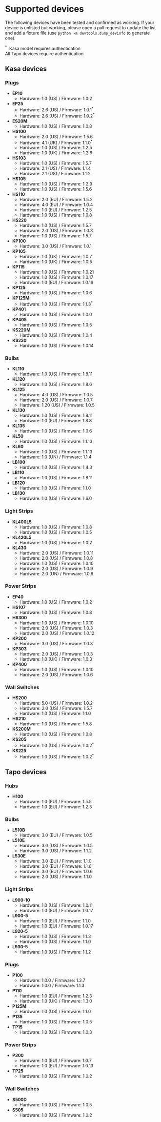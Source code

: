 # Supported devices

The following devices have been tested and confirmed as working. If your device is unlisted but working, please open a pull request to update the list and add a fixture file (use `python -m devtools.dump_devinfo` to generate one).

<sup>*</sup>&nbsp; Kasa model requires authentication<br>
All Tapo devices require authentication

<!--Do not edit text inside the SUPPORTED section below -->
<!--SUPPORTED_START-->
## Kasa devices

### Plugs

- **EP10**
  - Hardware: 1.0 (US) / Firmware: 1.0.2
- **EP25**
  - Hardware: 2.6 (US) / Firmware: 1.0.1<sup>\*</sup>
  - Hardware: 2.6 (US) / Firmware: 1.0.2<sup>\*</sup>
- **ES20M**
  - Hardware: 1.0 (US) / Firmware: 1.0.8
- **HS100**
  - Hardware: 2.0 (US) / Firmware: 1.5.6
  - Hardware: 4.1 (UK) / Firmware: 1.1.0<sup>\*</sup>
  - Hardware: 1.0 (US) / Firmware: 1.2.5
  - Hardware: 1.0 (UK) / Firmware: 1.2.6
- **HS103**
  - Hardware: 1.0 (US) / Firmware: 1.5.7
  - Hardware: 2.1 (US) / Firmware: 1.1.4
  - Hardware: 2.1 (US) / Firmware: 1.1.2
- **HS105**
  - Hardware: 1.0 (US) / Firmware: 1.2.9
  - Hardware: 1.0 (US) / Firmware: 1.5.6
- **HS110**
  - Hardware: 2.0 (EU) / Firmware: 1.5.2
  - Hardware: 4.0 (EU) / Firmware: 1.0.4
  - Hardware: 1.0 (EU) / Firmware: 1.2.5
  - Hardware: 1.0 (US) / Firmware: 1.0.8
- **HS220**
  - Hardware: 1.0 (US) / Firmware: 1.5.7
  - Hardware: 2.0 (US) / Firmware: 1.0.3
  - Hardware: 1.0 (US) / Firmware: 1.5.7
- **KP100**
  - Hardware: 3.0 (US) / Firmware: 1.0.1
- **KP105**
  - Hardware: 1.0 (UK) / Firmware: 1.0.7
  - Hardware: 1.0 (UK) / Firmware: 1.0.5
- **KP115**
  - Hardware: 1.0 (US) / Firmware: 1.0.21
  - Hardware: 1.0 (US) / Firmware: 1.0.17
  - Hardware: 1.0 (EU) / Firmware: 1.0.16
- **KP125**
  - Hardware: 1.0 (US) / Firmware: 1.0.6
- **KP125M**
  - Hardware: 1.0 (US) / Firmware: 1.1.3<sup>\*</sup>
- **KP401**
  - Hardware: 1.0 (US) / Firmware: 1.0.0
- **KP405**
  - Hardware: 1.0 (US) / Firmware: 1.0.5
- **KS220M**
  - Hardware: 1.0 (US) / Firmware: 1.0.4
- **KS230**
  - Hardware: 1.0 (US) / Firmware: 1.0.14

### Bulbs

- **KL110**
  - Hardware: 1.0 (US) / Firmware: 1.8.11
- **KL120**
  - Hardware: 1.0 (US) / Firmware: 1.8.6
- **KL125**
  - Hardware: 4.0 (US) / Firmware: 1.0.5
  - Hardware: 2.0 (US) / Firmware: 1.0.7
  - Hardware: 1.20 (US) / Firmware: 1.0.5
- **KL130**
  - Hardware: 1.0 (US) / Firmware: 1.8.11
  - Hardware: 1.0 (EU) / Firmware: 1.8.8
- **KL135**
  - Hardware: 1.0 (US) / Firmware: 1.0.6
- **KL50**
  - Hardware: 1.0 (US) / Firmware: 1.1.13
- **KL60**
  - Hardware: 1.0 (US) / Firmware: 1.1.13
  - Hardware: 1.0 (UN) / Firmware: 1.1.4
- **LB100**
  - Hardware: 1.0 (US) / Firmware: 1.4.3
- **LB110**
  - Hardware: 1.0 (US) / Firmware: 1.8.11
- **LB120**
  - Hardware: 1.0 (US) / Firmware: 1.1.0
- **LB130**
  - Hardware: 1.0 (US) / Firmware: 1.6.0

### Light Strips

- **KL400L5**
  - Hardware: 1.0 (US) / Firmware: 1.0.8
  - Hardware: 1.0 (US) / Firmware: 1.0.5
- **KL420L5**
  - Hardware: 1.0 (US) / Firmware: 1.0.2
- **KL430**
  - Hardware: 2.0 (US) / Firmware: 1.0.11
  - Hardware: 2.0 (US) / Firmware: 1.0.8
  - Hardware: 1.0 (US) / Firmware: 1.0.10
  - Hardware: 2.0 (US) / Firmware: 1.0.9
  - Hardware: 2.0 (UN) / Firmware: 1.0.8

### Power Strips

- **EP40**
  - Hardware: 1.0 (US) / Firmware: 1.0.2
- **HS107**
  - Hardware: 1.0 (US) / Firmware: 1.0.8
- **HS300**
  - Hardware: 1.0 (US) / Firmware: 1.0.10
  - Hardware: 2.0 (US) / Firmware: 1.0.3
  - Hardware: 2.0 (US) / Firmware: 1.0.12
- **KP200**
  - Hardware: 3.0 (US) / Firmware: 1.0.3
- **KP303**
  - Hardware: 2.0 (US) / Firmware: 1.0.3
  - Hardware: 1.0 (UK) / Firmware: 1.0.3
- **KP400**
  - Hardware: 1.0 (US) / Firmware: 1.0.10
  - Hardware: 2.0 (US) / Firmware: 1.0.6

### Wall Switches

- **HS200**
  - Hardware: 5.0 (US) / Firmware: 1.0.2
  - Hardware: 2.0 (US) / Firmware: 1.5.7
  - Hardware: 1.0 (US) / Firmware: 1.1.0
- **HS210**
  - Hardware: 1.0 (US) / Firmware: 1.5.8
- **KS200M**
  - Hardware: 1.0 (US) / Firmware: 1.0.8
- **KS205**
  - Hardware: 1.0 (US) / Firmware: 1.0.2<sup>\*</sup>
- **KS225**
  - Hardware: 1.0 (US) / Firmware: 1.0.2<sup>\*</sup>


## Tapo devices

### Hubs

- **H100**
  - Hardware: 1.0 (EU) / Firmware: 1.5.5
  - Hardware: 1.0 (EU) / Firmware: 1.2.3

### Bulbs

- **L510B**
  - Hardware: 3.0 (EU) / Firmware: 1.0.5
- **L510E**
  - Hardware: 3.0 (US) / Firmware: 1.0.5
  - Hardware: 3.0 (US) / Firmware: 1.1.2
- **L530E**
  - Hardware: 3.0 (EU) / Firmware: 1.1.0
  - Hardware: 3.0 (EU) / Firmware: 1.1.6
  - Hardware: 3.0 (EU) / Firmware: 1.0.6
  - Hardware: 2.0 (US) / Firmware: 1.1.0

### Light Strips

- **L900-10**
  - Hardware: 1.0 (US) / Firmware: 1.0.11
  - Hardware: 1.0 (EU) / Firmware: 1.0.17
- **L900-5**
  - Hardware: 1.0 (EU) / Firmware: 1.1.0
  - Hardware: 1.0 (EU) / Firmware: 1.0.17
- **L920-5**
  - Hardware: 1.0 (US) / Firmware: 1.1.3
  - Hardware: 1.0 (US) / Firmware: 1.1.0
- **L930-5**
  - Hardware: 1.0 (US) / Firmware: 1.1.2

### Plugs

- **P100**
  - Hardware: 1.0.0 / Firmware: 1.3.7
  - Hardware: 1.0.0 / Firmware: 1.1.3
- **P110**
  - Hardware: 1.0 (EU) / Firmware: 1.2.3
  - Hardware: 1.0 (UK) / Firmware: 1.3.0
- **P125M**
  - Hardware: 1.0 (US) / Firmware: 1.1.0
- **P135**
  - Hardware: 1.0 (US) / Firmware: 1.0.5
- **TP15**
  - Hardware: 1.0 (US) / Firmware: 1.0.3

### Power Strips

- **P300**
  - Hardware: 1.0 (EU) / Firmware: 1.0.7
  - Hardware: 1.0 (EU) / Firmware: 1.0.13
- **TP25**
  - Hardware: 1.0 (US) / Firmware: 1.0.2

### Wall Switches

- **S500D**
  - Hardware: 1.0 (US) / Firmware: 1.0.5
- **S505**
  - Hardware: 1.0 (US) / Firmware: 1.0.2


<!--SUPPORTED_END-->
